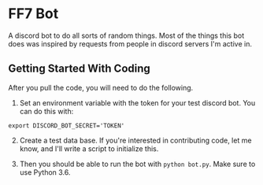 # FF7 Bot

A discord bot to do all sorts of random things. Most of the things this bot does was inspired by requests from people in discord servers I'm active in.

## Getting Started With Coding

After you pull the code, you will need to do the following.

1. Set an environment variable with the token for your test discord bot. You can do this with:

```
export DISCORD_BOT_SECRET='TOKEN'
```

2. Create a test data base. If you're interested in contributing code, let me know, and I'll write a script to initialize this.

3. Then you should be able to run the bot with `python bot.py`. Make sure to use Python 3.6.

